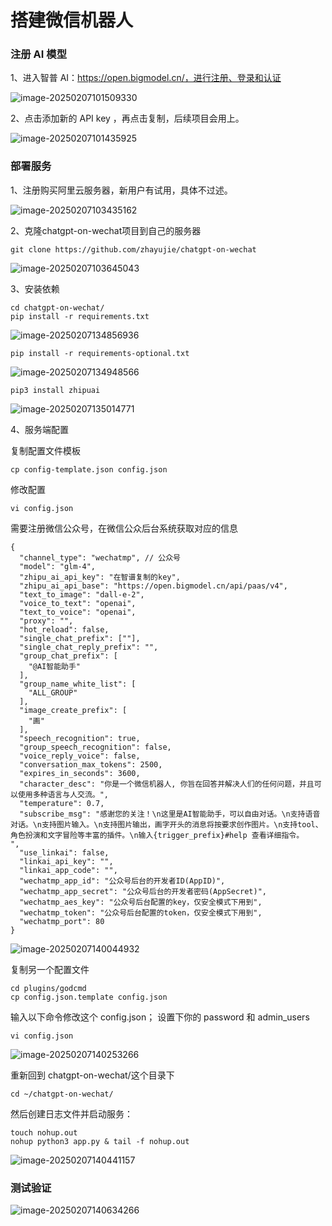 # 搭建微信机器人

### 注册 AI 模型

1、进入智普 AI：https://open.bigmodel.cn/，进行注册、登录和认证

![image-20250207101509330](../image/搭建微信机器人/image-20250207101509330.png)

2、点击添加新的 API key ，再点击复制，后续项目会用上。

![image-20250207101435925](../image/搭建微信机器人/image-20250207101435925.png)

### 部署服务

1、注册购买阿里云服务器，新用户有试用，具体不过述。

![image-20250207103435162](../image/搭建微信机器人/image-20250207103435162.png)

2、克隆chatgpt-on-wechat项目到自己的服务器

```
git clone https://github.com/zhayujie/chatgpt-on-wechat
```

![image-20250207103645043](../image/搭建微信机器人/image-20250207103645043.png)

3、安装依赖

```
cd chatgpt-on-wechat/
pip install -r requirements.txt
```

![image-20250207134856936](../image/搭建微信机器人/image-20250207134856936.png)

```
pip install -r requirements-optional.txt
```

![image-20250207134948566](../image/搭建微信机器人/image-20250207134948566.png)

```
pip3 install zhipuai
```

![image-20250207135014771](../image/搭建微信机器人/image-20250207135014771.png)

4、服务端配置

复制配置文件模板

```
cp config-template.json config.json
```

修改配置

```
vi config.json
```

需要注册微信公众号，在微信公众后台系统获取对应的信息

```
{
  "channel_type": "wechatmp", // 公众号
  "model": "glm-4",
  "zhipu_ai_api_key": "在智谱复制的key",
  "zhipu_ai_api_base": "https://open.bigmodel.cn/api/paas/v4",
  "text_to_image": "dall-e-2",
  "voice_to_text": "openai",
  "text_to_voice": "openai",
  "proxy": "",
  "hot_reload": false,
  "single_chat_prefix": [""],
  "single_chat_reply_prefix": "",
  "group_chat_prefix": [
    "@AI智能助手"
  ],
  "group_name_white_list": [
    "ALL_GROUP"
  ],
  "image_create_prefix": [
    "画"
  ],
  "speech_recognition": true,
  "group_speech_recognition": false,
  "voice_reply_voice": false,
  "conversation_max_tokens": 2500,
  "expires_in_seconds": 3600,
  "character_desc": "你是一个微信机器人, 你旨在回答并解决人们的任何问题，并且可以使用多种语言与人交流。",
  "temperature": 0.7,
  "subscribe_msg": "感谢您的关注！\n这里是AI智能助手，可以自由对话。\n支持语音对话。\n支持图片输入。\n支持图片输出，画字开头的消息将按要求创作图片。\n支持tool、角色扮演和文字冒险等丰富的插件。\n输入{trigger_prefix}#help 查看详细指令。
",
  "use_linkai": false,
  "linkai_api_key": "",
  "linkai_app_code": "",
  "wechatmp_app_id": "公众号后台的开发者ID(AppID)",
  "wechatmp_app_secret": "公众号后台的开发者密码(AppSecret)",
  "wechatmp_aes_key": "公众号后台配置的key，仅安全模式下用到",
  "wechatmp_token": "公众号后台配置的token，仅安全模式下用到",
  "wechatmp_port": 80
}
```

![image-20250207140044932](../image/搭建微信机器人/image-20250207140044932.png)

复制另一个配置文件

```
cd plugins/godcmd
cp config.json.template config.json
```

输入以下命令修改这个 config.json； 设置下你的 password 和 admin_users

```
vi config.json
```

![image-20250207140253266](../image/搭建微信机器人/image-20250207140253266.png)

重新回到 chatgpt-on-wechat/这个目录下

```
cd ~/chatgpt-on-wechat/
```

然后创建日志文件并启动服务：

```
touch nohup.out
nohup python3 app.py & tail -f nohup.out
```

![image-20250207140441157](../image/搭建微信机器人/image-20250207140441157.png)

### 测试验证

![image-20250207140634266](../image/搭建微信机器人/image-20250207140634266.png)
